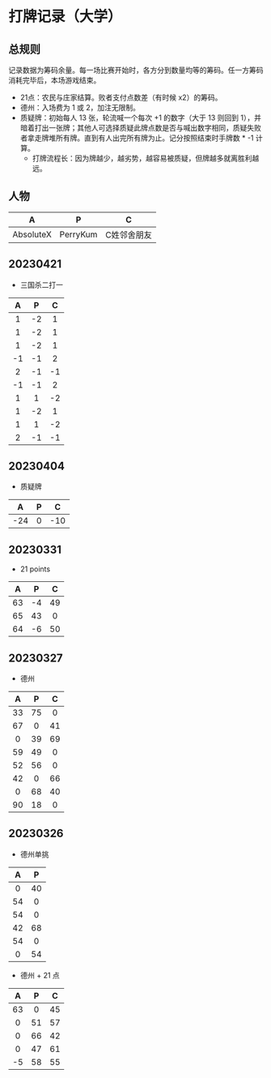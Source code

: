 # 打牌记录（大学）
## 总规则
记录数据为筹码余量。每一场比赛开始时，各方分到数量均等的筹码。任一方筹码消耗完毕后，本场游戏结束。
* 21点：农民与庄家结算。败者支付点数差（有时候 x2）的筹码。
* 德州：入场费为 1 或 2，加注无限制。
* 质疑牌：初始每人 13 张，轮流喊一个每次 +1 的数字（大于 13 则回到 1），并暗着打出一张牌；其他人可选择质疑此牌点数是否与喊出数字相同，质疑失败者拿走牌堆所有牌。直到有人出完所有牌为止。记分按照结束时手牌数 * -1 计算。
    * 打牌流程长：因为牌越少，越劣势，越容易被质疑，但牌越多就离胜利越远。
## 人物
|A|P|C|
| :-: | :-: | :-: |
|AbsoluteX|PerryKum|C姓邻舍朋友|
## 20230421
* 三国杀二打一

|A|P|C|
| :-: | :-: | :-: |
|1|-2|1|
|1|-2|1|
|1|-2|1|
|-1|-1|2|
|2|-1|-1|
|-1|-1|2|
|1|1|-2|
|1|-2|1|
|1|1|-2|
|2|-1|-1|
## 20230404
* 质疑牌

|A|P|C|
| :-: | :-: | :-: |
|-24|0|-10|
## 20230331
* 21 points

|A|P|C|
| :-: | :-: | :-: |
|63|-4|49|
|65|43|0|
|64|-6|50|
## 20230327
* 德州

|A|P|C|
| :-: | :-: | :-: |
|33|75|0|
|67|0|41|
|0|39|69|
|59|49|0|
|52|56|0|
|42|0|66|
|0|68|40|
|90|18|0|
## 20230326
* 德州单挑

|A|P|
| :-: | :-: |
|0|40|
|54|0|
|54|0|
|42|68|
|54|0|
|0|54|

* 德州 + 21 点

|A|P|C|
| :-: | :-: | :-: |
|63|0|45|
|0|51|57|
|0|66|42|
|0|47|61|
|-5|58|55|